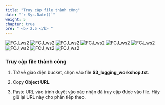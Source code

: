 ```yaml
---
title: "Truy cập file thành công"
date: "`r Sys.Date()`"
weight: 5
chapter: true
pre: " <b> 2.5 </b> "
---
```


![FCJ_ws2](/images/2.prerequisite/12.png)
![FCJ_ws2](/images/2.prerequisite/13.png)
![FCJ_ws2](/images/2.prerequisite/14.png)
![FCJ_ws2](/images/2.prerequisite/15.png)
![FCJ_ws2](/images/2.prerequisite/16.png)
![FCJ_ws2](/images/2.prerequisite/17.png)
![FCJ_ws2](/images/2.prerequisite/18.png)
![FCJ_ws2](/images/2.prerequisite/19.png)
![FCJ_ws2](/images/2.prerequisite/20.png)

### Truy cập file thành công

1. Trở về giao diện bucket, chọn vào file **S3_logging_workshop.txt**.

2. Copy **Object URL**.

3. Paste URL vào trình duyệt vào xác nhận đã truy cập được vào file. Hãy giữ lại URL này cho phần tiếp theo.
